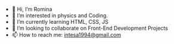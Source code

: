 - 👋 Hi, I’m Romina
- 👀 I’m interested in physics and Coding.
- 🌱 I’m currently learning HTML, CSS, JS
- 💞️ I’m looking to collaborate on Front-End Development Projects
- 📫 How to reach me: intesa1994@gmail.com


<!---
Speranto/Speranto is a ✨ special ✨ repository because its `README.md` (this file) appears on your GitHub profile.
You can click the Preview link to take a look at your changes.
--->
